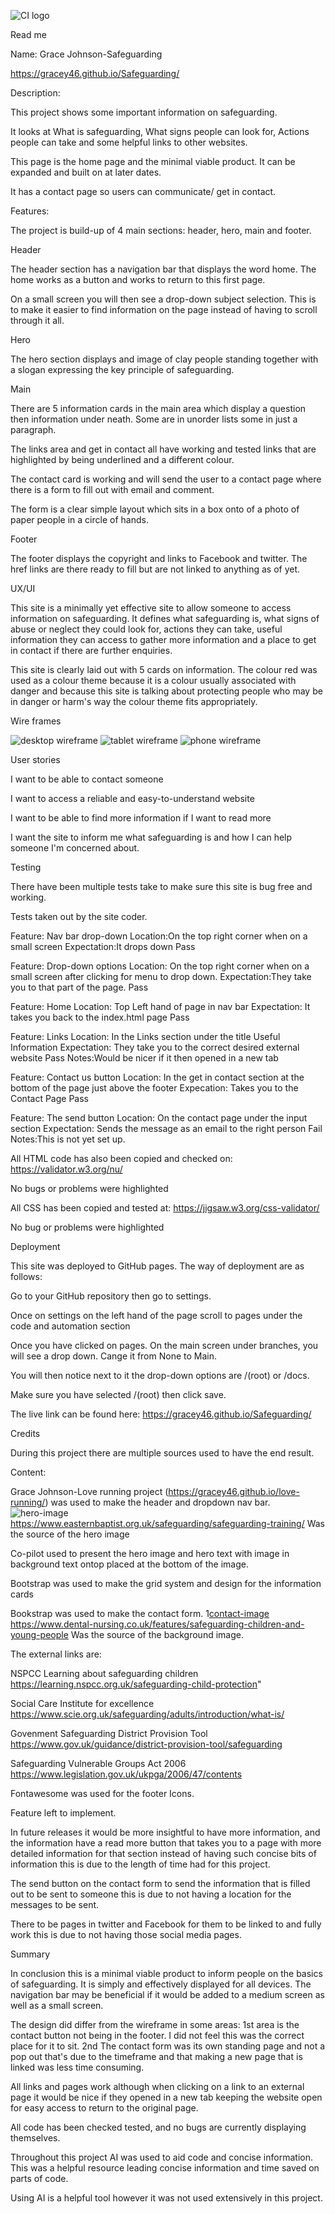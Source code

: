 
![CI logo](https://codeinstitute.s3.amazonaws.com/fullstack/ci_logo_small.png)

Read me 

Name: Grace Johnson-Safeguarding 

 https://gracey46.github.io/Safeguarding/

Description: 

This project shows some important information on safeguarding.  

It looks at What is safeguarding, What signs people can look for, Actions people can take and some helpful links to other websites.  

This page is the home page and the minimal viable product. It can be expanded and built on at later dates.  

It has a contact page so users can communicate/ get in contact. 

 

Features: 

The project is build-up of 4 main sections: header, hero, main and footer.  

Header 

The header section has a navigation bar that displays the word home. The home works as a button and works to return to this first page.  

On a small screen you will then see a drop-down subject selection. This is to make it easier to find information on the page instead of having to scroll through it all. 

Hero 

The hero section displays and image of clay people standing together with a slogan expressing the key principle of safeguarding. 

Main 

There are 5 information cards in the main area which display a question then information under neath. Some are in unorder lists some in just a paragraph. 

The links area and get in contact all have working and tested links that are highlighted by being underlined and a different colour.  

The contact card is working and will send the user to a contact page where there is a form to fill out with email and comment.  

The form is a clear simple layout which sits in a box onto of a photo of paper people in a circle of hands. 

Footer 

The footer displays the copyright and links to Facebook and twitter. The href links are there ready to fill but are not linked to anything as of yet. 

 

UX/UI 

This site is a minimally yet effective site to allow someone to access information on safeguarding. It defines what safeguarding is, what signs of abuse or neglect they could look for, actions they can take, useful information they can access to gather more information and a place to get in contact if there are further enquiries. 

This site is clearly laid out with 5 cards on information. The colour red was used as a colour theme because it is a colour usually associated with danger and because this site is talking about protecting people who may be in danger or harm's way the colour theme fits appropriately. 

Wire frames 

![desktop wireframe](assets/images/wireframe1.png)
![tablet wireframe](assets/images/wireframe2.png)
![phone wireframe](assets/images/wireframe3.png)

User stories 

I want to be able to contact someone 

I want to access a reliable and easy-to-understand website 

I want to be able to find more information if I want to read more 

I want the site to inform me what safeguarding is and how I can help someone I'm concerned about. 


Testing 

There have been multiple tests take to make sure this site is bug free and working. 

Tests taken out by the site coder. 

Feature: Nav bar drop-down 
Location:On the top right corner when on a small screen 
Expectation:It drops down 
Pass 

Feature: Drop-down options
Location: On the top right corner when on a small screen after clicking for menu to drop down. 
Expectation:They take you to that part of the page. 
Pass 

Feature: Home
Location: Top Left hand of page in nav bar 
Expectation: It takes you back to the index.html page 
Pass 

Feature: Links
Location: In the Links section under the title Useful Information 
Expectation: They take you to the correct desired external website 
Pass 
Notes:Would be nicer if it then opened in a new tab 

Feature: Contact us button
Location: In the get in contact section at the bottom of the page just above the footer 
Expecation: Takes you to the Contact Page 
Pass 

Feature: The send button
Location: On the contact page under the input section 
Expectation: Sends the message as an email to the right person 
Fail 
Notes:This is not yet set up. 

 
All HTML code has also been copied and checked on: https://validator.w3.org/nu/ 

No bugs or problems were highlighted 

All CSS has been copied and tested at: https://jigsaw.w3.org/css-validator/ 

No bug or problems were highlighted 

 
Deployment 

This site was deployed to GitHub pages. The way of deployment are as follows: 

Go to your GitHub repository then go to settings. 

Once on settings on the left hand of the page scroll to pages under the code and automation section  

Once you have clicked on pages. On the main screen under branches, you will see a drop down. Cange it from None to Main. 

You will then notice next to it the drop-down options are /(root) or /docs. 

Make sure you have selected /(root) then click save. 

The live link can be found here: https://gracey46.github.io/Safeguarding/ 

 

 

Credits 

During this project there are multiple sources used to have the end result.  

Content: 

Grace Johnson-Love running project (https://gracey46.github.io/love-running/) was used to make the header and dropdown nav bar. 
![hero-image](assets/images/hero-image2.png)
https://www.easternbaptist.org.uk/safeguarding/safeguarding-training/  Was the source of the hero image 

Co-pilot used to present the hero image and hero text with image in background text ontop placed at the bottom  of the image.

Bootstrap was used to make the grid system and design for the information cards 

Bookstrap was used to make the contact form. 
1[contact-image](assets/images/contact-image2.png)
https://www.dental-nursing.co.uk/features/safeguarding-children-and-young-people Was the source of the background image. 

The external links are: 

NSPCC Learning about safeguarding children https://learning.nspcc.org.uk/safeguarding-child-protection" 

Social Care Institute for excellence https://www.scie.org.uk/safeguarding/adults/introduction/what-is/ 

Govenment Safeguarding District Provision Tool https://www.gov.uk/guidance/district-provision-tool/safeguarding 

Safeguarding Vulnerable Groups Act 2006 https://www.legislation.gov.uk/ukpga/2006/47/contents 
 
Fontawesome was used for the footer Icons.



Feature left to implement. 

In future releases it would be more insightful to have more information, and the information have a read more button that takes you to a page with more detailed information for that section instead of having such concise bits of information this is due to the length of time had for this project.  

The send button on the contact form to send the information that is filled out to be sent to someone this is due to not having a location for the messages to be sent.  

There to be pages in twitter and Facebook for them to be linked to and fully work this is due to not having those social media pages. 


Summary 

In conclusion this is a minimal viable product to inform people on the basics of safeguarding. It is simply and effectively displayed for all devices. The navigation bar may be beneficial if it would be added to a medium screen as well as a small screen.  

The design did differ from the wireframe in some areas: 1st area is the contact button not being in the footer. I did not feel this was the correct place for it to sit. 2nd The contact form was its own standing page and not a pop out that's due to the timeframe and that making a new page that is linked was less time consuming. 

All links and pages work although when clicking on a link to an external page it would be nice if they opened in a new tab keeping the website open for easy access to return to the original page. 

All code has been checked tested, and no bugs are currently displaying themselves.  

Throughout this project AI was used to aid code and concise information. This was a helpful resource leading concise information and time saved on parts of code.  

Using AI is a helpful tool however it was not used extensively in this project. 